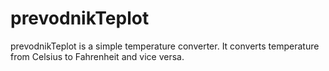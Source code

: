 # prevodnikTeplot

prevodnikTeplot is a simple temperature converter. It converts temperature from Celsius to Fahrenheit and vice versa.